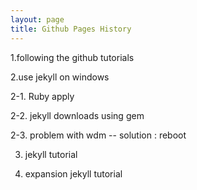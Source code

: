 ```yaml
---
layout: page
title: Github Pages History
---
```


1.following the github tutorials

2.use jekyll on windows

2-1. Ruby apply

2-2. jekyll downloads using gem

2-3. problem with wdm
-- solution : reboot

3. jekyll tutorial

4. expansion jekyll tutorial


